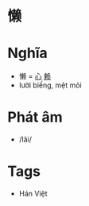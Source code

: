# 懒

# Nghĩa
* 懒 = [心](心.md) [赖](赖.md)
* lười biếng, mệt mỏi

# Phát âm
* /lãi/

# Tags
* Hán Việt

